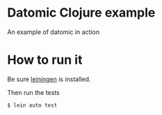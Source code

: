 # Datomic Clojure example
An example of datomic in action

# How to run it
Be sure [leiningen](http://leiningen.org/) is installed.

Then run the tests
```sh
$ lein auto test
```
